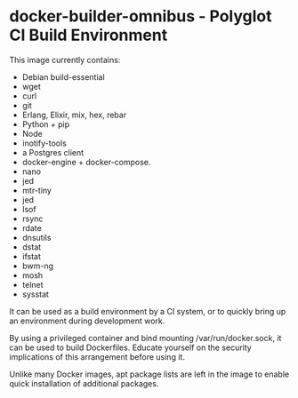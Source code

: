 # docker-builder-omnibus - Polyglot CI Build Environment

This image currently contains:
   * Debian build-essential
   * wget
   * curl
   * git
   * Erlang, Elixir, mix, hex, rebar
   * Python + pip
   * Node
   * inotify-tools
   * a Postgres client
   * docker-engine + docker-compose.
   * nano
   * jed
   * mtr-tiny
   * jed
   * lsof
   * rsync
   * rdate
   * dnsutils
   * dstat
   * ifstat
   * bwm-ng
   * mosh
   * telnet
   * sysstat
   
It can be used as a build environment by a CI system, or to quickly bring up an environment during development work.

By using a privileged container and bind mounting /var/run/docker.sock, it can be used to build Dockerfiles. Educate
yourself on the security implications of this arrangement before using it.

Unlike many Docker images, apt package lists are left in the image to enable quick installation of additional packages.
